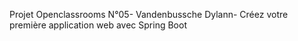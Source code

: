Projet Openclassrooms N°05-
Vandenbussche Dylann-
Créez votre première application web avec Spring Boot